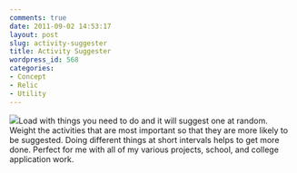 ```yaml
---
comments: true
date: 2011-09-02 14:53:17
layout: post
slug: activity-suggester
title: Activity Suggester
wordpress_id: 568
categories:
- Concept
- Relic
- Utility
---
```


[![](http://www.hackniac.com/blog/wp-content/uploads/2011/09/activity_suggester-1024x815.png)](http://www.hackniac.com/blog/wp-content/uploads/2011/09/activity_suggester.png)Load with things you need to do and it will suggest one at random. Weight the activities that are most important so that they are more likely to be suggested. Doing different things at short intervals helps to get more done. Perfect for me with all of my various projects, school, and college application work.


